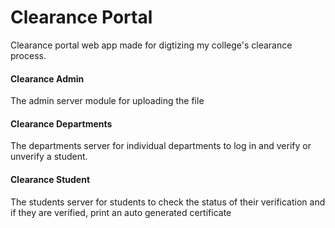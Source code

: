 # Clearance Portal

Clearance portal web app made for digtizing my college's clearance process.


#### Clearance Admin 

The admin server module for uploading the file

#### Clearance Departments

The departments server for individual departments to log in and verify or unverify a student.

#### Clearance Student

The students server for students to check the status of their verification and if they are verified, print an auto generated certificate

